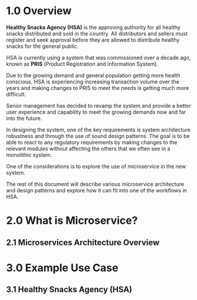 # 1.0 Overview

**Healthy Snacks Agency (HSA)** is the approving authority for all healthy snacks distributed and sold in the country. All distributors and sellers must register and seek approval before they are allowed to distribute healthy snacks for the general public.

HSA is currently using a system that was commissioned over a decade ago, known as **PRIS** (Product Registration and Information System). 

Due to the growing demand and general population getting more health conscious, HSA is experiencing increasing transaction volume over the years and making changes to PRIS to meet the needs is getting much more difficult.

Senior management has decided to revamp the system and provide a better user experience and capability to meet the growing demands now and far into the future.

In designing the system, one of the key requirements is system architecture robustness and through the use of sound design patterns. The goal is to be able to react to any regulatory requirements by making changes to the relevant modules without affecting the others that we often see in a monolithic system.

One of the considerations is to explore the use of microservice in the new system.

The rest of this document will describe various microservice architecture and design patterns and explore how it can fit into one of the workflows in HSA.


# 2.0 What is Microservice?

## 2.1 Microservices Architecture Overview

# 3.0 Example Use Case

## 3.1 Healthy Snacks Agency (HSA)



